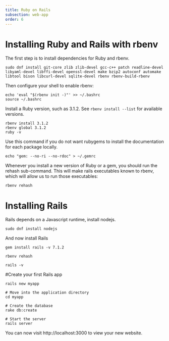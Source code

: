 ```yaml
---
title: Ruby on Rails      
subsection: web-app
order: 6
---
```


# Installing Ruby and Rails with rbenv

The first step is to install dependencies for Ruby and rbenv.

```
sudo dnf install git-core zlib zlib-devel gcc-c++ patch readline-devel libyaml-devel libffi-devel openssl-devel make bzip2 autoconf automake libtool bison libcurl-devel sqlite-devel rbenv rbenv-build-rbenv
```

Then configure your shell to enable rbenv:

```
echo 'eval "$(rbenv init -)"' >> ~/.bashrc
source ~/.bashrc
```

Install a Ruby version, such as 3.1.2. See `rbenv install --list` for available versions.

```
rbenv install 3.1.2
rbenv global 3.1.2
ruby -v

```
Use this command if you do not want rubygems to install the documentation for each package locally.

```
echo "gem: --no-ri --no-rdoc" > ~/.gemrc
```

Whenever you install a new version of Ruby or a gem, you should run the rehash sub-command. This will make rails executables known to rbenv, which will allow us to run those executables:

``` 
rbenv rehash 
``` 

# Installing Rails

Rails depends on a Javascript runtime, install nodejs.

```
sudo dnf install nodejs
```

And now install Rails

```
gem install rails -v 7.1.2
```
```
rbenv rehash
```

```
rails -v
```

#Create your first Rails app

```
rails new myapp

# Move into the application directory
cd myapp

# Create the database
rake db:create

# Start the server
rails server
```
You can now visit http://localhost:3000 to view your new website.
